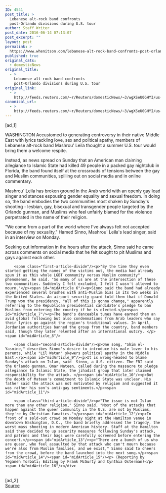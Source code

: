 ```yaml
---
ID: 4541
post_title: >
  Lebanese alt-rock band confronts
  post-Orlando divisions during U.S. tour
author: Staff Writer
post_date: 2016-06-14 07:13:07
post_excerpt: ""
layout: post
permalink: >
  https://www.whenitson.com/lebanese-alt-rock-band-confronts-post-orlando-divisions-during-u-s-tour/
published: true
original_cats:
  - domesticNews
original_title:
  - >
    Lebanese alt-rock band confronts
    post-Orlando divisions during U.S. tour
original_link:
  - >
    http://feeds.reuters.com/~r/Reuters/domesticNews/~3/wgXSeU0GHYI/us-florida-shooting-band-idUSKCN0Z00C9
canonical_url:
  - >
    http://feeds.reuters.com/~r/Reuters/domesticNews/~3/wgXSeU0GHYI/us-florida-shooting-band-idUSKCN0Z00C9
---
```

 [ad_1]
<br><div id="articleText">
<span id="midArticle_start"/>

<span id="midArticle_0"/><span class="focusParagraph" readability="6"><p><span class="articleLocation">WASHINGTON</span> Accustomed to generating controversy in their native Middle East with lyrics tackling love, sex and political apathy, members of Lebanese alt-rock band Mashrou' Leila thought a summer U.S. tour would bring them a welcome respite.</p></span><span id="midArticle_1"/><p>Instead, as news spread on Sunday that an American man claiming allegiance to Islamic State had killed 49 people in a packed gay nightclub in Florida, the band found itself at the crossroads of tensions between the gay and Muslim communities, spilling out on social media and in online commentary.</p><span id="midArticle_2"/><p>Mashrou' Leila has broken ground in the Arab world with an openly gay lead singer and stances espousing gender equality and sexual freedom. In doing so, the band embodies the two communities most shaken by Sunday's shooting - lesbian, gay, bisexual and transgender people targeted by the Orlando gunman, and Muslims who feel unfairly blamed for the violence perpetrated in the name of their religion.</p><span id="midArticle_3"/><p>"We come from a part of the world where I've always felt not accepted because of my sexuality," Hamed Sinno, Mashrou' Leila's lead singer, said in an interview on Monday.</p><span id="midArticle_4"/><p>Seeking out information in the hours after the attack, Sinno said he came across comments on social media that he felt sought to pit Muslims and gays against each other.</p><span id="midArticle_5"/>
        
        <span class="first-article-divide"/><p>"By the time they even started getting the names of the victims out, the media had already spun it as this whole LGBT community versus Muslim community" phenomenon, he said. "So many of us are at the intersection of these two communities. Suddenly I felt excluded, I felt I wasn't allowed to mourn."</p><span id="midArticle_6"/><p>Sinno said the band had already experienced several brushes with anti-Muslim bias in its two weeks in the United States. An airport security guard told them that if Donald Trump won the presidency, "all of this is gonna change," apparently referring to the Republican presidential candidate's pledge to ban Muslims from entering the country if he is elected.</p><span id="midArticle_7"/><p>The band's danceable tunes have earned them an avid global following but also condemnations from Arab leaders who say their lyrics go against the region's traditional values. In April, Jordanian authorities banned the group from the country, band members said, though they later relented after an international outcry. </p><span id="midArticle_8"/>
        
        <span class="second-article-divide"/><p>One song, "Shim el-Yasmine," describes Sinno's desire to introduce his male lover to his parents, while "Lil Watan" skewers political apathy in the Middle East.</p><span id="midArticle_9"/><p>It is wrong-headed to blame Sunday's attack on Islam, said  Sinno, a U.S. citizen. The FBI said the Orlando gunman, Omar Mateen, called during the massacre to pledge allegiance to Islamic State, the jihadist group that later claimed responsibility for the attack. </p><span id="midArticle_10"/><p>But the depth of Mateen's commitment to Islamic State was unclear. His father said the attack was not motivated by religion and suggested it was rather his son's anti-gay sentiments.</p><span id="midArticle_11"/>
        
        <span class="third-article-divide"/><p>"The issue is not Islam more than any other religion," Sinno said. "Most of the attacks that happen against the queer community in the U.S. are not by Muslims, they're by Christian fanatics."</p><span id="midArticle_12"/><p>In front of a sold-out crowd on Monday night at the Hamilton venue in downtown Washington, D.C., the band briefly addressed the tragedy, the worst mass shooting in modern American history. Staff at the Hamilton said they decided to up security measures following Sunday's attack, and patrons and their bags were carefully screened before entering the concert.</p><span id="midArticle_13"/><p>"There are a bunch of us who are queer, who feel assaulted by that attack who can't mourn because we're also from Muslim families, and we exist," Sinno said to cheers from the crowd, before the band launched into the next song.</p><span id="midArticle_14"/><span id="midArticle_15"/><p> (Reporting by Yeganeh Torbati; Editing by Frank McGurty and Cynthia Osterman)</p><span id="midArticle_16"/></div>
<br>[ad_2]
<br><a href="http://feeds.reuters.com/~r/Reuters/domesticNews/~3/wgXSeU0GHYI/us-florida-shooting-band-idUSKCN0Z00C9">Source </a>